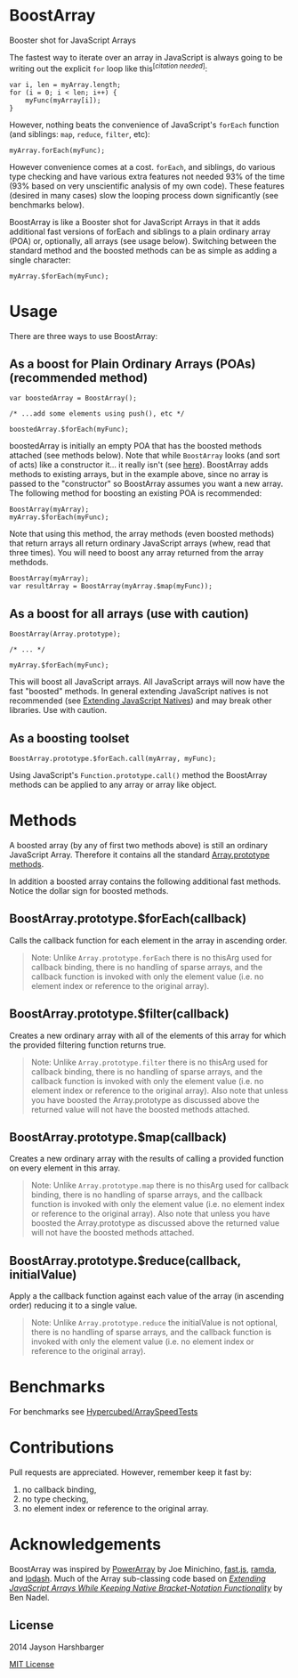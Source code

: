 BoostArray
==========

Booster shot for JavaScript Arrays

The fastest way to iterate over an array in JavaScript is always going to be writing out the explicit `for` loop like this<sup>[*citation needed*]</sup>:

```
var i, len = myArray.length;
for (i = 0; i < len; i++) {
	myFunc(myArray[i]);
}
```

However, nothing beats the convenience of JavaScript's `forEach` function (and siblings: `map`, `reduce`, `filter`, etc):

```
myArray.forEach(myFunc);
```

However convenience comes at a cost.  `forEach`, and siblings, do various type checking and have various extra features not needed 93% of the time (93% based on very unscientific analysis of my own code).  These features (desired in many cases) slow the looping process down significantly (see benchmarks below).

BoostArray is like a Booster shot for JavaScript Arrays in that it adds additional fast versions of forEach and siblings to a plain ordinary array (POA) or, optionally, all arrays (see usage below).  Switching between the standard method and the boosted methods can be as simple as adding a single character:

```
myArray.$forEach(myFunc);
```

# Usage

There are three ways to use BoostArray:

## As a boost for Plain Ordinary Arrays (POAs) (recommended method)

```
var boostedArray = BoostArray();

/* ...add some elements using push(), etc */

boostedArray.$forEach(myFunc);
```

boostedArray is initially an empty POA that has the boosted methods attached (see methods below).  Note that while `BoostArray` looks (and sort of acts) like a constructor it... it really isn't (see [here](http://www.bennadel.com/blog/2292-extending-javascript-arrays-while-keeping-native-bracket-notation-functionality.htm)).  BoostArray adds methods to existing arrays, but in the example above, since no array is passed to the "constructor" so BoostArray assumes you want a new array.  The following method for boosting an existing POA is recommended:

```
BoostArray(myArray);
myArray.$forEach(myFunc);
```

Note that using this method, the array methods (even boosted methods) that return arrays all return ordinary JavaScript arrays (whew, read that three times).  You will need to boost any array returned from the array methdods.

```
BoostArray(myArray);
var resultArray = BoostArray(myArray.$map(myFunc));
```

## As a boost for all arrays (use with caution)

```
BoostArray(Array.prototype);

/* ... */

myArray.$forEach(myFunc);
```

This will boost all JavaScript arrays.  All JavaScript arrays will now have the fast "boosted" methods.  In general extending  JavaScript natives is not recommended (see [Extending JavaScript Natives](http://javascriptweblog.wordpress.com/2011/12/05/extending-javascript-natives/)) and may break other libraries.  Use with caution.

## As a boosting toolset

```
BoostArray.prototype.$forEach.call(myArray, myFunc);
```

Using JavaScript's `Function.prototype.call()` method the BoostArray methods can be applied to any array or array like object.

# Methods

A boosted array (by any of first two methods above) is still an ordinary JavaScript Array.  Therefore it contains all the standard [Array.prototype methods](https://developer.mozilla.org/en/docs/Web/JavaScript/Reference/Global_Objects/Array/prototype).

In addition a boosted array contains the following additional fast methods.  Notice the dollar sign for boosted methods.

## BoostArray.prototype.$forEach(callback)
Calls the callback function for each element in the array in ascending order.

> Note: Unlike `Array.prototype.forEach` there is no thisArg used for callback binding, there is no handling of sparse arrays, and the callback function is invoked with only the element value (i.e. no element index or reference to the original array).

## BoostArray.prototype.$filter(callback)
Creates a new ordinary array with all of the elements of this array for which the provided filtering function returns true.

> Note: Unlike `Array.prototype.filter` there is no thisArg used for callback binding, there is no handling of sparse arrays, and the callback function is invoked with only the element value (i.e. no element index or reference to the original array).
> Also note that unless you have boosted the Array.prototype as discussed above the returned value will not have the boosted methods attached.

## BoostArray.prototype.$map(callback)
Creates a new ordinary array with the results of calling a provided function on every element in this array.

> Note: Unlike `Array.prototype.map` there is no thisArg used for callback binding, there is no handling of sparse arrays, and the callback function is invoked with only the element value (i.e. no element index or reference to the original array).
> Also note that unless you have boosted the Array.prototype as discussed above the returned value will not have the boosted methods attached.

## BoostArray.prototype.$reduce(callback, initialValue)
Apply a the callback function against each value of the array (in ascending order) reducing it to a single value.

> Note: Unlike `Array.prototype.reduce` the initialValue is not optional, there is no handling of sparse arrays, and the callback function is invoked with only the element value (i.e. no element index or reference to the original array).

# Benchmarks

For benchmarks see [Hypercubed/ArraySpeedTests](https://github.com/Hypercubed/ArraySpeedTests)

# Contributions

Pull requests are appreciated.  However, remember keep it fast by:

1) no callback binding,
2) no type checking,
3) no element index or reference to the original array.

# Acknowledgements

BoostArray was inspired by [PowerArray](https://github.com/techfort/PowerArray) by Joe Minichino, [fast.js](https://github.com/codemix/fast.js/tree/master), [ramda](https://github.com/ramda/ramda), and [lodash](https://github.com/lodash/lodash/).  Much of the Array sub-classing code based on *[Extending JavaScript Arrays While Keeping Native Bracket-Notation Functionality](http://www.bennadel.com/blog/2292-extending-javascript-arrays-while-keeping-native-bracket-notation-functionality.htm)* by Ben Nadel.

## License
2014 Jayson Harshbarger

[MIT License](http://en.wikipedia.org/wiki/MIT_License)
